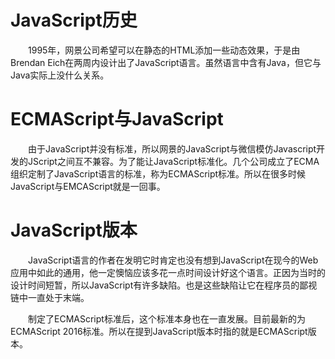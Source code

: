 # JavaScript历史

　　1995年，网景公司希望可以在静态的HTML添加一些动态效果，于是由Brendan Eich在两周内设计出了JavaScript语言。虽然语言中含有Java，但它与Java实际上没什么关系。

# ECMAScript与JavaScript

　　由于JavaScript并没有标准，所以网景的JavaScript与微信模仿Javascript开发的JScript之间互不兼容。为了能让JavaScript标准化。几个公司成立了ECMA组织定制了JavaScript语言的标准，称为ECMAScript标准。所以在很多时候JavaScript与EMCAScript就是一回事。

# JavaScript版本

　　JavaScript语言的作者在发明它时肯定也没有想到JavaScript在现今的Web应用中如此的通用，他一定懊恼应该多花一点时间设计好这个语言。正因为当时的设计时间短暂，所以JavaScript有许多缺陷。也是这些缺陷让它在程序员的鄙视链中一直处于末端。

　　制定了ECMAScript标准后，这个标准本身也在一直发展。目前最新的为ECMAScript 2016标准。所以在提到JavaScript版本时指的就是ECMAScript版本。

